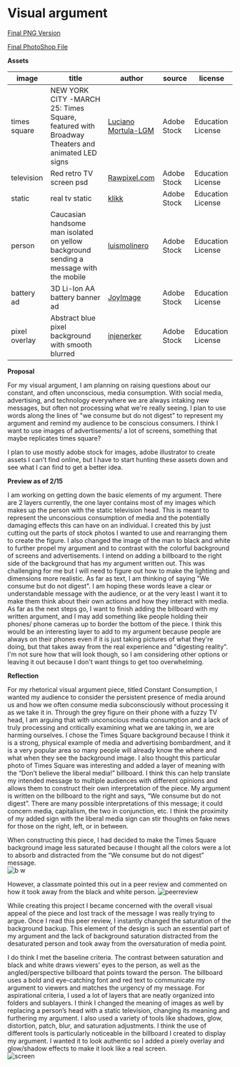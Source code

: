 # Visual argument

[Final PNG Version](https://github.com/jordanmarch/visual-argument-2023spring/blob/main/2visual%20argument.png)


[Final PhotoShop File](https://github.com/jordanmarch/visual-argument-2023spring/commit/b4a4ed791c565d17db7dc4a74a5aee150e822a8c)

**Assets**

| image  | title | author | source | license |
| ------------- | ------------- | ------------- | ------------- | ------------- |
| times square  | NEW YORK CITY -MARCH 25: Times Square, featured with Broadway Theaters and animated LED signs | [Luciano Mortula-LGM](https://stock.adobe.com/contributor/200575549/luciano-mortula-lgm?load_type=author&prev_url=detail) | Adobe Stock | Education License |
| television  | Red retro TV screen psd | [Rawpixel.com](https://stock.adobe.com/contributor/209490560/rawpixel-com?load_type=author&prev_url=detail) | Adobe Stock | Education License |
| static | real tv static | [klikk](https://stock.adobe.com/contributor/24003/klikk?load_type=author&prev_url=detail) | Adobe Stock | Education License |
| person | Caucasian handsome man isolated on yellow background sending a message with the mobile | [luismolinero](https://stock.adobe.com/contributor/203651281/luismolinero?load_type=author&prev_url=detail) | Adobe Stock | Education License |
| battery ad | 3D Li-Ion AA battery banner ad | [JoyImage](https://stock.adobe.com/contributor/203252508/joyimage?load_type=author&prev_url=detail) | Adobe Stock | Education License |
| pixel overlay | Abstract blue pixel background with smooth blurred | [injenerker](https://stock.adobe.com/contributor/202795459/injenerker?load_type=author&prev_url=detail) | Adobe Stock | Education License |

**Proposal**

For my visual argument, I am planning on raising questions about our constant, and often unconscious, media consumption. With social media, advertising, and technology everywhere we are always intaking new messages, but often not processing what we're really seeing. I plan to use words along the lines of "we consume but do not digest" to represent my argument and remind my audience to be conscious consumers. I think I want to use images of advertisements/ a lot of screens, something that maybe replicates times square?

I plan to use mostly adobe stock for images, adobe illustrator to create assets I can't find online, but I have to start hunting these assets down and see what I can find to get a better idea.

**Preview as of 2/15**

I am working on getting down the basic elements of my argument. There are 2 layers currently, the one layer contains most of my images which makes up the person with the static television head. This is meant to represent the unconscious consumption of media and the potentially damaging effects this can have on an individual. I created this by just cutting out the parts of stock photos I wanted to use and rearranging them to create the figure. I also changed the image of the man to black and white to further propel my argument and to contrast with the colorful background of screens and advertisements. I intend on adding a billboard to the right side of the background that has my argument written out. This was challenging for me but I will need to figure out how to make the lighting and dimensions more realistic. As far as text, I am thinking of saying "We consume but do not digest". I am hoping these words leave a clear or understandable message with the audience, or at the very least I want it to make them think about their own actions and how they interact with media.  As far as the next steps go, I want to finish adding the billboard with my written argument, and I may add something like people holding their phones/ phone cameras up to border the bottom of the piece. I think this would be an interesting layer to add to my argument because people are always on their phones even if it is just taking pictures of what they're doing, but that takes away from the real experience and "digesting reality". I'm not sure how that will look though, so I am considering other options or leaving it out because I don't want things to get too overwhelming. 

**Reflection**

For my rhetorical visual argument piece, titled Constant Consumption, I wanted my audience to consider the persistent presence of media around us and how we often consume media subconsciously without processing it as we take it in. Through the grey figure on their phone with a fuzzy TV head, I am arguing that with unconscious media consumption and a lack of truly processing and critically examining what we are taking in, we are harming ourselves. I chose the Times Square background because I think it is a strong, physical example of media and advertising bombardment, and it is a very popular area so many people will already know the where and what when they see the background image. I also thought this particular photo of Times Square was interesting and added a layer of meaning with the “Don’t believe the liberal media!” billboard. I think this can help translate my intended message to multiple audiences with different opinions and allows them to construct their own interpretation of the piece. My argument is written on the billboard to the right and says, “We consume but do not digest”. There are many possible interpretations of this message; it could concern media, capitalism, the two in conjunction, etc. I think the proximity of my added sign with the liberal media sign can stir thoughts on fake news for those on the right, left, or in between.  

When constructing this piece, I had decided to make the Times Square background image less saturated because I thought all the colors were a lot to absorb and distracted from the “We consume but do not digest” message.   
![b w](https://user-images.githubusercontent.com/122393863/221740901-7cfd2a66-39ad-4623-b9a2-bcc12259202c.jpeg)

However, a classmate pointed this out in a peer review and commented on how it took away from the black and white person. 
![peerreview](https://user-images.githubusercontent.com/122393863/221740584-bd77b344-3387-4363-bc45-0b3bf3924e96.jpeg)

While creating this project I became concerned with the overall visual appeal of the piece and lost track of the message I was really trying to argue. Once I read this peer review, I instantly changed the saturation of the background backup. This element of the design is such an essential part of my argument and the lack of background saturation distracted from the desaturated person and took away from the oversaturation of media point.  

I do think I met the baseline criteria. The contrast between saturation and black and white draws viewers’ eyes to the person, as well as the angled/perspective billboard that points toward the person. The billboard uses a bold and eye-catching font and red text to communicate my argument to viewers and matches the urgency of my message. For aspirational criteria, I used a lot of layers that are neatly organized into folders and sublayers. I think I changed the meaning of images as well by replacing a person’s head with a static television, changing its meaning and furthering my argument. I also used a variety of tools like shadows, glow, distortion, patch, blur, and saturation adjustments. I think the use of different tools is particularly noticeable in the billboard I created to display my argument. I wanted it to look authentic so I added a pixely overlay and glow/shadow effects to make it look like a real screen.   
![screen](https://user-images.githubusercontent.com/122393863/221741032-34d7f4d0-f445-4f57-bdcb-6de57f2d4462.jpeg)



